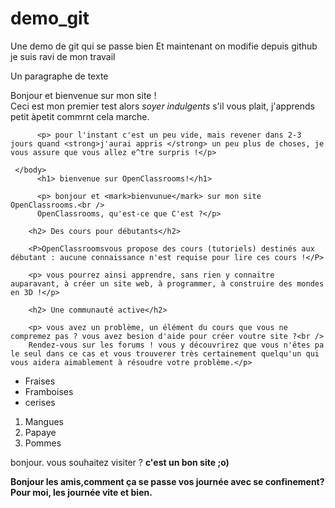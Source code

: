 # demo_git
Une demo de git qui se passe bien
Et maintenant on modifie depuis github
je suis ravi de mon travail
<!DOCTYPE html>
<html>
     <head>
          <meta "charset="UTF-8"/>
          <title> Girard Chancelle</title>
     </head>
     <body>
          <p>Un paragraphe de texte</p>
          	Bonjour et bienvenue sur mon site !<br />
          Ceci est mon premier test alors <em> soyer indulgents</em> s'il vous plait, j'apprends petit àpetit commrnt cela marche.</p>

          <p> pour l'instant c'est un peu vide, mais revener dans 2-3 jours quand <strong>j'aurai appris </strong> un peu plus de choses, je vous assure que vous allez e^tre surpris !</p>

     </body>
          <h1> bienvenue sur OpenClassrooms!</h1>

          <p> bonjour et <mark>bienvunue</mark> sur mon site OpenClassrooms.<br />
     	  OpenClassrooms, qu'est-ce que C'est ?</p>

        <h2> Des cours pour débutants</h2>
        
        <P>OpenClassroomsvous propose des cours (tutoriels) destinés aux débutant : aucune connaissance n'est requise pour lire ces cours !</P>
        
        <p> vous pourrez ainsi apprendre, sans rien y connaitre auparavant, à créer un site web, à programmer, à construire des mondes en 3D !</p>

        <h2> Une communauté active</h2>

        <p> vous avez un problème, un élément du cours que vous ne compremez pas ? vous avez besion d'aide pour créer voutre site ?<br />
        Rendez-vous sur les forums ! vous y découvrirez que vous n'êtes pa le seul dans ce cas et vous trouverer très certainement quelqu'un qui vous aidera aimablement à résoudre votre problème.</p>	

<body>
	<ul>
		<li>Fraises</li>
		<li>Framboises</li>
		<li>cerises</li>
    </ul>
    <ol>
    	<li>Mangues</li>
    	<li>Papaye</li>
    	<li>Pommes</li>
    </ol>
    <body>
    	<p> bonjour. vous souhaitez visiter<a href="https://OpenClassrooms.com"></a> ? <b /> c'est un bon site ;o)</p>

Bonjour les amis,comment ça se passe vos journée avec se confinement?
Pour moi, les journée vite et bien.

